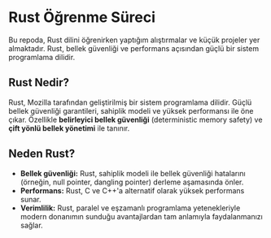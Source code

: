 # Rust Öğrenme Süreci

Bu repoda, Rust dilini öğrenirken yaptığım alıştırmalar ve küçük projeler yer almaktadır. Rust, bellek güvenliği ve performans açısından güçlü bir sistem programlama dilidir.

## Rust Nedir?

Rust, Mozilla tarafından geliştirilmiş bir sistem programlama dilidir. Güçlü bellek güvenliği garantileri, sahiplik modeli ve yüksek performansı ile öne çıkar. Özellikle **belirleyici bellek güvenliği** (deterministic memory safety) ve **çift yönlü bellek yönetimi** ile tanınır.

## Neden Rust?

- **Bellek güvenliği:** Rust, sahiplik modeli ile bellek güvenliği hatalarını (örneğin, null pointer, dangling pointer) derleme aşamasında önler.
- **Performans:** Rust, C ve C++'a alternatif olarak yüksek performans sunar.
- **Verimlilik:** Rust, paralel ve eşzamanlı programlama yetenekleriyle modern donanımın sunduğu avantajlardan tam anlamıyla faydalanmanızı sağlar.
